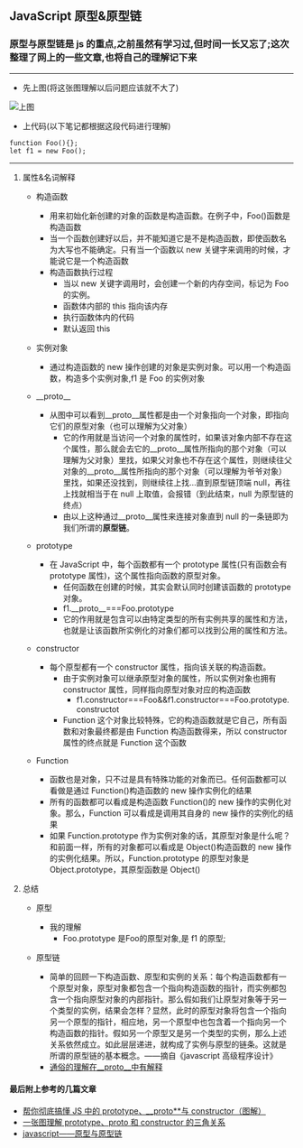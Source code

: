 ## JavaScript 原型&原型链

### 原型与原型链是 js 的重点,之前虽然有学习过,但时间一长又忘了;这次整理了网上的一些文章,也将自己的理解记下来

---

- 先上图(将这张图理解以后问题应该就不大了)

![上图](img/yuanxinglian.png 'prototype-consturctor-__proto__')

- 上代码(以下笔记都根据这段代码进行理解)

```
function Foo(){};
let f1 = new Foo();
```

---

1. 属性&名词解释

   - 构造函数

     - 用来初始化新创建的对象的函数是构造函数。在例子中，Foo()函数是构造函数
     - 当一个函数创建好以后，并不能知道它是不是构造函数，即使函数名为大写也不能确定。只有当一个函数以 new 关键字来调用的时候，才能说它是一个构造函数
     - 构造函数执行过程
       - 当以 new 关键字调用时，会创建一个新的内存空间，标记为 Foo 的实例。
       - 函数体内部的 this 指向该内存
       - 执行函数体内的代码
       - 默认返回 this

   - 实例对象

     - 通过构造函数的 new 操作创建的对象是实例对象。可以用一个构造函数，构造多个实例对象,f1 是 Foo 的实例对象

   - <p id="1">__proto__</p>

     - 从图中可以看到\_\_proto\_\_属性都是由一个对象指向一个对象，即指向它们的原型对象（也可以理解为父对象）
       - 它的作用就是当访问一个对象的属性时，如果该对象内部不存在这个属性，那么就会去它的\_\_proto\_\_属性所指向的那个对象（可以理解为父对象）里找，如果父对象也不存在这个属性，则继续往父对象的\_\_proto\_\_属性所指向的那个对象（可以理解为爷爷对象）里找，如果还没找到，则继续往上找…直到原型链顶端 null，再往上找就相当于在 null 上取值，会报错（到此结束，null 为原型链的终点）
       - 由以上这种通过\_\_proto\_\_属性来连接对象直到 null 的一条链即为我们所谓的**原型链**。

   - prototype

     - 在 JavaScript 中，每个函数都有一个 prototype 属性(只有函数会有 prototype 属性)，这个属性指向函数的原型对象。
       - 任何函数在创建的时候，其实会默认同时创建该函数的 prototype 对象。
       - f1.\_\_proto\_\_===Foo.prototype
       - 它的作用就是包含可以由特定类型的所有实例共享的属性和方法，也就是让该函数所实例化的对象们都可以找到公用的属性和方法。

   - constructor

     - 每个原型都有一个 constructor 属性，指向该关联的构造函数。
       - 由于实例对象可以继承原型对象的属性，所以实例对象也拥有 constructor 属性，同样指向原型对象对应的构造函数
         - f1.constructor===Foo&&f1.constructor===Foo.prototype.constructot
       - Function 这个对象比较特殊，它的构造函数就是它自己，所有函数和对象最终都是由 Function 构造函数得来，所以 constructor 属性的终点就是 Function 这个函数

   - Function

     - 函数也是对象，只不过是具有特殊功能的对象而已。任何函数都可以看做是通过 Function()构造函数的 new 操作实例化的结果
     - 所有的函数都可以看成是构造函数 Function()的 new 操作的实例化对象。那么，Function 可以看成是调用其自身的 new 操作的实例化的结果
     - 如果 Function.prototype 作为实例对象的话，其原型对象是什么呢？和前面一样，所有的对象都可以看成是 Object()构造函数的 new 操作的实例化结果。所以，Function.prototype 的原型对象是 Object.prototype，其原型函数是 Object()

2. 总结
   - 原型

     - 我的理解
        - Foo.prototype 是Foo的原型对象,是 f1 的原型;

   - 原型链
     - 简单的回顾一下构造函数、原型和实例的关系：每个构造函数都有一个原型对象，原型对象都包含一个指向构造函数的指针，而实例都包含一个指向原型对象的内部指针。那么假如我们让原型对象等于另一个类型的实例，结果会怎样？显然，此时的原型对象将包含一个指向另一个原型的指针，相应地，另一个原型中也包含着一个指向另一个构造函数的指针。假如另一个原型又是另一个类型的实例，那么上述关系依然成立。如此层层递进，就构成了实例与原型的链条。这就是所谓的原型链的基本概念。——摘自《javascript 高级程序设计》
     - [通俗的理解在\_\_proto\_\_中有解释](#1)

#### 最后附上参考的几篇文章

- [帮你彻底搞懂 JS 中的 prototype、*_*_proto**与 constructor（图解）](https://blog.csdn.net/cc18868876837/article/details/81211729)
- [一张图理解 prototype、proto 和 constructor 的三角关系](https://www.cnblogs.com/xiaohuochai/p/5721552.html)
- [javascript——原型与原型链](https://www.cnblogs.com/loveyaxin/p/11151586.html)
